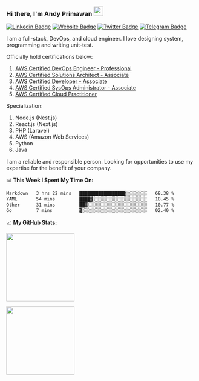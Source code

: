 ### Hi there, I'm Andy Primawan <img src="https://media.giphy.com/media/hvRJCLFzcasrR4ia7z/giphy.gif" width="25px">

[![Linkedin Badge](https://img.shields.io/badge/-LinkedIn-0e76a8?style=flat-square&logo=Linkedin&logoColor=white)](https://www.linkedin.com/in/andy-primawan/)
[![Website Badge](https://img.shields.io/badge/Website-3b5998?style=flat-square&logo=google-chrome&logoColor=white)](https://dojotek.id/author/andy-primawan/)
[![Twitter Badge](https://img.shields.io/badge/-Twitter-00acee?style=flat-square&logo=Twitter&logoColor=white)](https://twitter.com/andypmw)
[![Telegram Badge](https://img.shields.io/badge/-Telegram-0088cc?style=flat-square&logo=Telegram&logoColor=white)](https://t.me/andypmw)

I am a full-stack, DevOps, and cloud engineer. I love designing system, programming and writing unit-test.

Officially hold certifications below:
1) [AWS Certified DevOps Engineer - Professional](https://www.credly.com/badges/a744b2d8-9453-4698-b8fd-c64c6d7372a2)
2) [AWS Certified Solutions Architect - Associate](https://www.credly.com/badges/27ae76c8-a588-4cbf-b680-cd333de9f0e3)
3) [AWS Certified Developer - Associate](https://www.credly.com/badges/3c887ccf-bc08-406d-8690-182899866468)
4) [AWS Certified SysOps Administrator - Associate](https://www.credly.com/badges/e63c8ce3-8640-42a0-aa86-98114a820c0d)
5) [AWS Certified Cloud Practitioner](https://www.credly.com/badges/99921a4b-a505-4012-9085-bf929881b1a8)

Specialization:
1) Node.js (Nest.js)
2) React.js (Next.js)
3) PHP (Laravel)
4) AWS (Amazon Web Services)
5) Python
6) Java

I am a reliable and responsible person. Looking for opportunities to use my expertise for the benefit of your company.


📊 **This Week I Spent My Time On:**

<!--START_SECTION:waka-->

```txt
Markdown   3 hrs 22 mins   █████████████████░░░░░░░░   68.38 %
YAML       54 mins         ████▓░░░░░░░░░░░░░░░░░░░░   18.45 %
Other      31 mins         ██▓░░░░░░░░░░░░░░░░░░░░░░   10.77 %
Go         7 mins          ▓░░░░░░░░░░░░░░░░░░░░░░░░   02.40 %
```

<!--END_SECTION:waka-->


📈 **My GitHub Stats:**

<img height="180em" src="https://github-readme-stats.vercel.app/api?username=andypmw&show_icons=true&hide_border=true&&count_private=true&include_all_commits=true" />

<p>
  <img height="180em" src="https://github-readme-stats.vercel.app/api/top-langs/?username=andypmw&show_icons=true&hide_border=true&layout=compact&langs_count=8"/>
</p>

<!--
**andypmw/andypmw** is a ✨ _special_ ✨ repository because its `README.md` (this file) appears on your GitHub profile.

Here are some ideas to get you started:

- 🔭 I’m currently working on ...
- 🌱 I’m currently learning ...
- 👯 I’m looking to collaborate on ...
- 🤔 I’m looking for help with ...
- 💬 Ask me about ...
- 📫 How to reach me: ...
- 😄 Pronouns: ...
- ⚡ Fun fact: ...
-->
